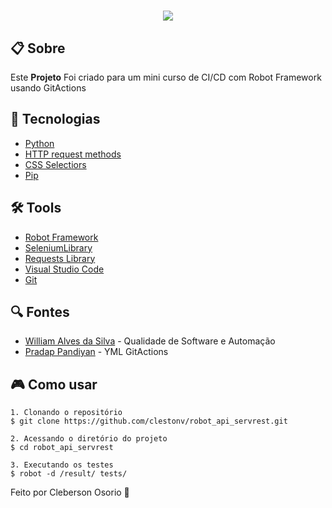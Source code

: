 <h1 align="center">
    <img src="https://icehousecorp.com/wp-content/uploads/2022/07/robot-f.png">
</h1>

## 📋 Sobre

Este **Projeto** Foi criado para um mini curso de CI/CD com Robot Framework usando GitActions

## 🚀 Tecnologias
- [Python](https://www.python.org/)
- [HTTP request methods](https://developer.mozilla.org/en-US/docs/Web/HTTP/Methods)
- [CSS Selectiors](https://developer.mozilla.org/en-US/docs/Web/CSS/CSS_selectors)
- [Pip](https://pip.pypa.io/en/stable/)


## 🛠️ Tools
- [Robot Framework](https://robotframework.org/)
- [SeleniumLibrary](https://robotframework.org/SeleniumLibrary/SeleniumLibrary.html)
- [Requests Library](https://docs.robotframework.org/docs/different_libraries/requests)
- [Visual Studio Code](https://code.visualstudio.com)
- [Git](https://git-scm.com/)

## 🔍 Fontes

- [William Alves da Silva](https://www.youtube.com/@qa.coders) - Qualidade de Software e Automação
- [Pradap Pandiyan](https://talkingabouttesting.com/) - YML GitActions


## 🎮 Como usar
```
1. Clonando o repositório 
$ git clone https://github.com/clestonv/robot_api_servrest.git

2. Acessando o diretório do projeto 
$ cd robot_api_servrest

3. Executando os testes
$ robot -d /result/ tests/

```


Feito por Cleberson Osorio 🌊
